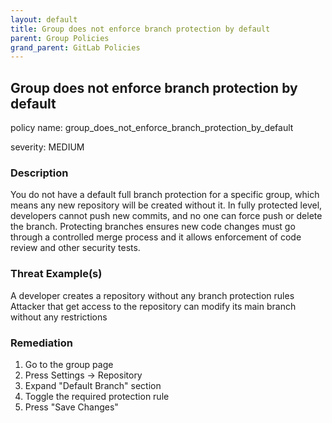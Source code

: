 ```yaml
---
layout: default
title: Group does not enforce branch protection by default
parent: Group Policies
grand_parent: GitLab Policies
---
```



## Group does not enforce branch protection by default
policy name: group_does_not_enforce_branch_protection_by_default

severity: MEDIUM

### Description
You do not have a default full branch protection for a specific group, which means any new repository will be created without it. In fully protected level, developers cannot push new commits, and no one can force push or delete the branch. Protecting branches ensures new code changes must go through a controlled merge process and it allows enforcement of code review and other security tests.

### Threat Example(s)
A developer creates a repository without any branch protection rules
Attacker that get access to the repository can modify its main branch without any restrictions



### Remediation
1. Go to the group page
2. Press Settings -> Repository
3. Expand "Default Branch" section
4. Toggle the required protection rule
5. Press "Save Changes"




